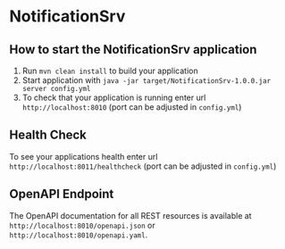 # NotificationSrv

How to start the NotificationSrv application
---

1. Run `mvn clean install` to build your application
2. Start application with `java -jar target/NotificationSrv-1.0.0.jar server config.yml`
3. To check that your application is running enter url `http://localhost:8010` (port can be adjusted in `config.yml`)

Health Check
---

To see your applications health enter url `http://localhost:8011/healthcheck` (port can be adjusted in `config.yml`)

OpenAPI Endpoint
---

The OpenAPI documentation for all REST resources is available at `http://localhost:8010/openapi.json` or `http://localhost:8010/openapi.yaml`.